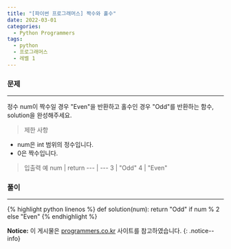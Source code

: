 ```yaml
---
title: "[파이썬 프로그래머스] 짝수와 홀수"
date: 2022-03-01
categories:
  - Python Programmers
tags:
  - python
  - 프로그래머스
  - 레벨 1
---
```


### 문제

---

정수 num이 짝수일 경우 "Even"을 반환하고 홀수인 경우 "Odd"를 반환하는 함수, solution을 완성해주세요.

> 제한 사항
- num은 int 범위의 정수입니다.
- 0은 짝수입니다.

> 입출력 예
num | return
--- | ---
3 | "Odd"
4 | "Even"

### 풀이

---

{% highlight python linenos %}
def solution(num):
    return "Odd" if num % 2 else "Even"
{% endhighlight %}

**Notice:** 이 게시물은 [programmers.co.kr](https://programmers.co.kr/learn/courses/30/lessons/12937) 사이트를 참고하였습니다.
{: .notice--info}